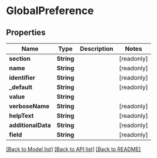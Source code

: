 # GlobalPreference

## Properties
Name | Type | Description | Notes
------------ | ------------- | ------------- | -------------
**section** | **String** |  | [readonly] 
**name** | **String** |  | [readonly] 
**identifier** | **String** |  | [readonly] 
**_default** | **String** |  | [readonly] 
**value** | **String** |  | 
**verboseName** | **String** |  | [readonly] 
**helpText** | **String** |  | [readonly] 
**additionalData** | **String** |  | [readonly] 
**field** | **String** |  | [readonly] 

[[Back to Model list]](../README.md#documentation-for-models) [[Back to API list]](../README.md#documentation-for-api-endpoints) [[Back to README]](../README.md)



